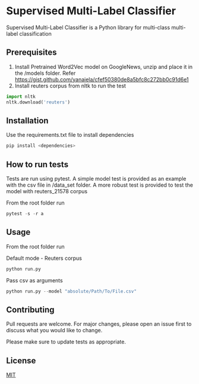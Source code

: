 # Supervised Multi-Label Classifier

Supervised Multi-Label Classifier is a Python library for multi-class multi-label classification

## Prerequisites
1. Install Pretrained Word2Vec model on GoogleNews, unzip and place it in the /models folder.
Refer https://gist.github.com/yanaiela/cfef50380de8a5bfc8c272bb0c91d6e1
2. Install reuters corpus from nltk to run the test
```python
import nltk
nltk.download('reuters')

```

## Installation

Use the requirements.txt file to install dependencies

```bash
pip install <dependencies>
```
## How to run tests
Tests are run using pytest. A simple model test is provided as an example with the csv file in /data_set folder. A more robust test is provided to test the model with reuters_21578 corpus

From the root folder run
```python
pytest -s -r a
```

## Usage
From the root folder run

Default mode - Reuters corpus
```python
python run.py
```
Pass csv as arguments
```python
python run.py --model "absolute/Path/To/File.csv"
```


## Contributing
Pull requests are welcome. For major changes, please open an issue first to discuss what you would like to change.

Please make sure to update tests as appropriate.

## License
[MIT](https://choosealicense.com/licenses/mit/)